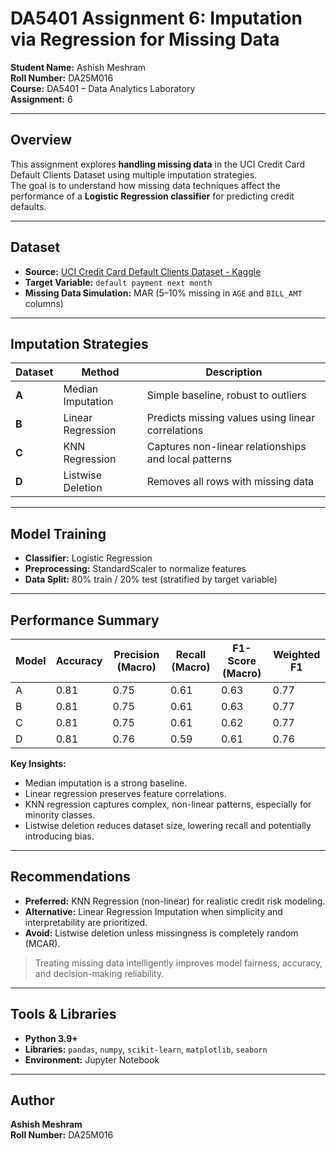 # DA5401 Assignment 6: Imputation via Regression for Missing Data

**Student Name:** Ashish Meshram  
**Roll Number:** DA25M016  
**Course:** DA5401 – Data Analytics Laboratory  
**Assignment:** 6  

---

## Overview
This assignment explores **handling missing data** in the UCI Credit Card Default Clients Dataset using multiple imputation strategies.  
The goal is to understand how missing data techniques affect the performance of a **Logistic Regression classifier** for predicting credit defaults.

---

## Dataset
- **Source:** [UCI Credit Card Default Clients Dataset - Kaggle](https://www.kaggle.com/datasets/uciml/default-of-credit-card-clients-dataset)  
- **Target Variable:** `default payment next month`  
- **Missing Data Simulation:** MAR (5–10% missing in `AGE` and `BILL_AMT` columns)

---

## Imputation Strategies
| Dataset | Method | Description |
|---------|--------|-------------|
| **A** | Median Imputation | Simple baseline, robust to outliers |
| **B** | Linear Regression | Predicts missing values using linear correlations |
| **C** | KNN Regression | Captures non-linear relationships and local patterns |
| **D** | Listwise Deletion | Removes all rows with missing data |

---

## Model Training
- **Classifier:** Logistic Regression  
- **Preprocessing:** StandardScaler to normalize features  
- **Data Split:** 80% train / 20% test (stratified by target variable)

---

## Performance Summary

| Model | Accuracy | Precision (Macro) | Recall (Macro) | F1-Score (Macro) | Weighted F1 |
|-------|----------|------------------|----------------|-----------------|-------------|
| A     | 0.81     | 0.75             | 0.61           | 0.63            | 0.77        |
| B     | 0.81     | 0.75             | 0.61           | 0.63            | 0.77        |
| C     | 0.81     | 0.75             | 0.61           | 0.62            | 0.77        |
| D     | 0.81     | 0.76             | 0.59           | 0.61            | 0.76        |

**Key Insights:**  
- Median imputation is a strong baseline.  
- Linear regression preserves feature correlations.  
- KNN regression captures complex, non-linear patterns, especially for minority classes.  
- Listwise deletion reduces dataset size, lowering recall and potentially introducing bias.

---

## Recommendations
- **Preferred:** KNN Regression (non-linear) for realistic credit risk modeling.  
- **Alternative:** Linear Regression Imputation when simplicity and interpretability are prioritized.  
- **Avoid:** Listwise deletion unless missingness is completely random (MCAR).  

> Treating missing data intelligently improves model fairness, accuracy, and decision-making reliability.

---

## Tools & Libraries
- **Python 3.9+**  
- **Libraries:** `pandas`, `numpy`, `scikit-learn`, `matplotlib`, `seaborn`  
- **Environment:** Jupyter Notebook  

---

## Author
**Ashish Meshram**  
**Roll Number:** DA25M016
